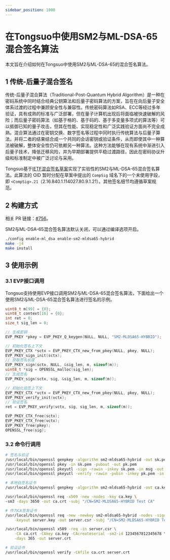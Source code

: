 ```yaml
---
sidebar_position: 1000
---
```

# 在Tongsuo中使用SM2与ML-DSA-65混合签名算法

本文旨在介绍如何在Tongsuo中使用SM2与ML-DSA-65的混合签名算法。

## 1 传统-后量子混合签名

传统-后量子混合算法（Traditional-Post-Quantum Hybrid Algorithm）是一种在密码系统中同时结合经典公钥算法和后量子密码算法的方案，旨在在向后量子安全体系过渡的过程中兼顾安全性与兼容性。传统密码算法如RSA、ECC等经过多年验证，具有成熟的标准与广泛部署，但在量子计算机出现后将面临被快速破解的风险；而后量子密码算法（如基于格的、基于码的、基于多变量多项式的算法等）可以抵御已知的量子攻击，但其在性能、实现稳定性和广泛实践验证方面尚不完全成熟。混合算法通过在密钥交换、数字签名等过程中同时执行传统算法与后量子算法，并将二者的结果结合成一个共同的会话密钥或验证条件，从而即使其中一种算法被破解，整体安全性仍可依赖另一种算法。这种方法能够在现有系统中渐进引入后量子技术，降低迁移风险，并为早期部署提供平稳过渡路径，因此在密码协议升级和标准制定中被广泛讨论与采用。

Tongsuo基于[IETF混合签名草案](https://datatracker.ietf.org/doc/html/draft-ietf-lamps-pq-composite-sigs-07)实现了实验性的SM2与ML-DSA-65混合签名算法。此算法的 OID 暂时分配在草案中提出的 `CompSig` 域名下的一个未使用字段，即 `<CompSig>.21`（2.16.840.1.114027.80.9.1.21）。其他签名细节均遵循草案规范。

## 2 构建方式

相关 PR 链接：[#756](https://github.com/Tongsuo-Project/Tongsuo/pull/756)。

SM2与ML-DSA-65混合签名算法默认关闭，可以通过编译选项开启。

```bash
./config enable-ml_dsa enable-sm2-mldsa65-hybrid
make -j4
make install
```

## 3 使用示例

### 3.1 EVP接口调用

Tongsuo支持使用EVP接口调用SM2与ML-DSA-65混合签名算法，下面给出一个使用SM2与ML-DSA-65混合签名算法进行签名的示例。

```c
uint8_t m[99] = {0};
uint8_t context[16] = {0};
int ret = 0;
size_t sig_len = 0;

// 生成密钥
EVP_PKEY *pkey = EVP_PKEY_Q_keygen(NULL, NULL, "SM2-MLDSA65-HYBRID");

// 初始化签名上下文
EVP_PKEY_CTX *sctx = EVP_PKEY_CTX_new_from_pkey(NULL, pkey, NULL);
EVP_PKEY_sign_init(sctx);
// 获取签名长度
EVP_PKEY_sign(sctx, NULL, &sig_len, m, sizeof(m));
uint8_t *sig = OPENSSL_malloc(sig_len);
// 生成签名
EVP_PKEY_sign(sctx, sig, &sig_len, m, sizeof(m));

// 初始化验签上下文
EVP_PKEY_CTX *vctx = EVP_PKEY_CTX_new_from_pkey(NULL, pkey, NULL);
EVP_PKEY_verify_init(vctx);
// 验证签名
ret = EVP_PKEY_verify(vctx, sig, sig_len, m, sizeof(m));

EVP_PKEY_CTX_free(sctx);
EVP_PKEY_CTX_free(vctx);
EVP_PKEY_free(pkey);
OPENSSL_free(sig);
```

### 3.2 命令行调用

```bash
# 签名与验证
/usr/local/bin/openssl genpkey -algorithm sm2-mldsa65-hybrid -out sk.pem
/usr/local/bin/openssl pkey -in sk.pem -pubout -out pk.pem
/usr/local/bin/openssl pkeyutl -sign -rawin -inkey sk.pem -in msg -out sig
/usr/local/bin/openssl pkeyutl -verify -rawin -pubin -inkey pk.pem -in msg -sigfile sig

# 本地自签名证书
/usr/local/bin/openssl genpkey -algorithm sm2-mldsa65-hybrid -out ca.key

/usr/local/bin/openssl req -x509 -new -nodes -key ca.key \
-sm3 -days 3650 -out ca.crt -subj "/CN=SM2-MLDSA65-HYBRID Test CA"

# 作为CA签发证书
/usr/local/bin/openssl req -new -newkey sm2-mldsa65-hybrid -nodes -sigopt "sm2_id:1234567812345678" \
    -keyout server.key -out server.csr -subj "/CN=SM2-MLDSA65-HYBRID Test server"

/usr/local/bin/openssl x509 -req -in server.csr \
    -CA ca.crt -CAkey ca.key -CAcreateserial -sm2-id 1234567812345678 \
    -days 365 -out server.crt

# 验证证书
/usr/local/bin/openssl verify -CAfile ca.crt server.crt
```
